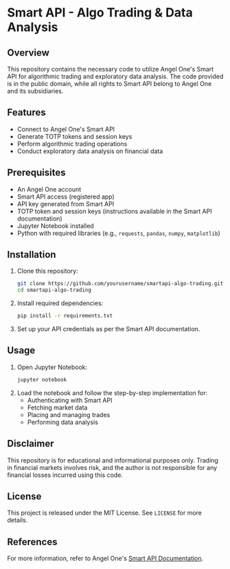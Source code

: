 # Smart API - Algo Trading & Data Analysis

## Overview
This repository contains the necessary code to utilize Angel One's Smart API for algorithmic trading and exploratory data analysis. The code provided is in the public domain, while all rights to Smart API belong to Angel One and its subsidiaries.

## Features
- Connect to Angel One's Smart API
- Generate TOTP tokens and session keys
- Perform algorithmic trading operations
- Conduct exploratory data analysis on financial data

## Prerequisites
- An Angel One account
- Smart API access (registered app)
- API key generated from Smart API
- TOTP token and session keys (instructions available in the Smart API documentation)
- Jupyter Notebook installed
- Python with required libraries (e.g., `requests`, `pandas`, `numpy`, `matplotlib`)

## Installation
1. Clone this repository:
   ```sh
   git clone https://github.com/yourusername/smartapi-algo-trading.git
   cd smartapi-algo-trading
   ```
2. Install required dependencies:
   ```sh
   pip install -r requirements.txt
   ```
3. Set up your API credentials as per the Smart API documentation.

## Usage
1. Open Jupyter Notebook:
   ```sh
   jupyter notebook
   ```
2. Load the notebook and follow the step-by-step implementation for:
   - Authenticating with Smart API
   - Fetching market data
   - Placing and managing trades
   - Performing data analysis

## Disclaimer
This repository is for educational and informational purposes only. Trading in financial markets involves risk, and the author is not responsible for any financial losses incurred using this code.

## License
This project is released under the MIT License. See `LICENSE` for more details.

## References
For more information, refer to Angel One's [Smart API Documentation](https://smartapi.angelbroking.com/docs).

